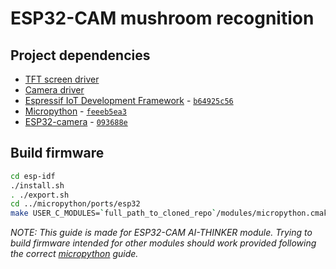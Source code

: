 # ESP32-CAM mushroom recognition
## Project dependencies
- [TFT screen driver](https://github.com/russhughes/st7789_mpy)
- [Camera driver](https://github.com/lemariva/micropython-camera-driver)
- [Espressif IoT Development Framework](https://github.com/espressif/esp-idf) - [`b64925c56`](https://github.com/espressif/esp-idf/commit/b64925c5673206100eaf4337d064d0fe3507eaec)
- [Micropython](https://github.com/micropython/micropython) - [`feeeb5ea3`](https://github.com/micropython/micropython/commit/feeeb5ea3afe801b381eb5d4b310e83290634c46)
- [ESP32-camera](https://github.com/espressif/esp32-camera) - [`093688e`](https://github.com/espressif/esp32-camera/commit/093688e0b3521ac982bc3d38bbf92059d97e3613)

## Build firmware
```bash
cd esp-idf
./install.sh
. ./export.sh
cd ../micropython/ports/esp32
make USER_C_MODULES=`full_path_to_cloned_repo`/modules/micropython.cmake BOARD=ESP32_CAM
```

*NOTE: This guide is made for ESP32-CAM AI-THINKER module. Trying to build firmware intended for other modules should work provided following the correct [micropython](https://github.com/micropython/micropython) guide.*
